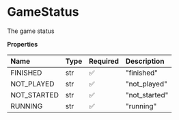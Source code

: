 # GameStatus

The game status

**Properties**

| Name        | Type | Required | Description   |
| :---------- | :--- | :------- | :------------ |
| FINISHED    | str  | ✅       | "finished"    |
| NOT_PLAYED  | str  | ✅       | "not_played"  |
| NOT_STARTED | str  | ✅       | "not_started" |
| RUNNING     | str  | ✅       | "running"     |

<!-- This file was generated by liblab | https://liblab.com/ -->
